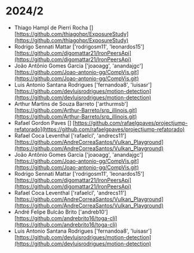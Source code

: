 # 2024/2

* Thiago Hampl de Pierri Rocha [] [https://github.com/thiagohpr/ExposureStudy](https://github.com/thiagohpr/ExposureStudy)
* Rodrigo Sennati Mattar ['rodrigosm11', 'leonardos15'] [https://github.com/digomattar21/IronPeersApi](https://github.com/digomattar21/IronPeersApi)
* João Antônio Gomes Garcia ['joaoagg', 'anandajgc'] [https://github.com/Joao-antonio-gg/CompVis.git](https://github.com/Joao-antonio-gg/CompVis.git)
* Luis Antonio Santana Rodrigues ['fernandoa8', 'luisasr'] [https://github.com/devluisrodrigues/motion-detection](https://github.com/devluisrodrigues/motion-detection)
* Arthur Martins de Souza Barreto ['arthurmsb'] [https://github.com/Arthur-Barreto/srp_illinois.git](https://github.com/Arthur-Barreto/srp_illinois.git)
* Rafael Gordon Paves [] [https://github.com/rafaelgpaves/projectjump-refatorado](https://github.com/rafaelgpaves/projectjump-refatorado)
* Rafael Coca Leventhal ['rafaelcl', 'andrecs11'] [https://github.com/AndreCorreaSantos/Vulkan_Playground](https://github.com/AndreCorreaSantos/Vulkan_Playground)
* João Antônio Gomes Garcia ['joaoagg', 'anandajgc'] [https://github.com/Joao-antonio-gg/CompVis.git](https://github.com/Joao-antonio-gg/CompVis.git)
* Rodrigo Sennati Mattar ['rodrigosm11', 'leonardos15'] [https://github.com/digomattar21/IronPeersApi](https://github.com/digomattar21/IronPeersApi)
* Rafael Coca Leventhal ['rafaelcl', 'andrecs11'] [https://github.com/AndreCorreaSantos/Vulkan_Playground](https://github.com/AndreCorreaSantos/Vulkan_Playground)
* André Felipe Bulcão Brito ['andreb10'] [https://github.com/andrebrito16/toga-cli](https://github.com/andrebrito16/toga-cli)
* Luis Antonio Santana Rodrigues ['fernandoa8', 'luisasr'] [https://github.com/devluisrodrigues/motion-detection](https://github.com/devluisrodrigues/motion-detection)